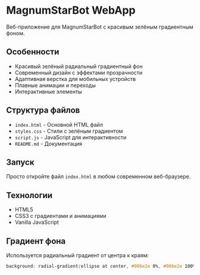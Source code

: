 # MagnumStarBot WebApp

Веб-приложение для MagnumStarBot с красивым зелёным градиентным фоном.

## Особенности

- Красивый зелёный радиальный градиентный фон
- Современный дизайн с эффектами прозрачности
- Адаптивная верстка для мобильных устройств
- Плавные анимации и переходы
- Интерактивные элементы

## Структура файлов

- `index.html` - Основной HTML файл
- `styles.css` - Стили с зелёным градиентом
- `script.js` - JavaScript для интерактивности
- `README.md` - Документация

## Запуск

Просто откройте файл `index.html` в любом современном веб-браузере.

## Технологии

- HTML5
- CSS3 с градиентами и анимациями
- Vanilla JavaScript

## Градиент фона

Используется радиальный градиент от центра к краям:
```css
background: radial-gradient(ellipse at center, #006e2e 0%, #006e2e 100%);
```
